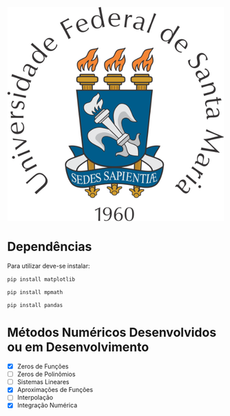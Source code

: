 ![](/Extras/UfsmLogo.png)

# Dependências
Para utilizar deve-se instalar:
```
pip install matplotlib
```
```
pip install mpmath
```
```
pip install pandas
```

# Métodos Numéricos Desenvolvidos ou em Desenvolvimento
- [x] Zeros de Funções
- [ ] Zeros de Polinômios
- [ ] Sistemas Lineares
- [x] Aproximações de Funções
- [ ] Interpolação
- [x] Integração Numérica
